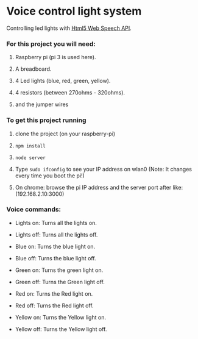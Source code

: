 # Voice control light system

Controlling led lights with [Html5 Web Speech API](https://developer.mozilla.org/en-US/docs/Web/API/Web_Speech_API).

### For this project you will need:

1. Raspberry pi (pi 3 is used here).

2. A breadboard.

3. 4 Led lights (blue, red, green, yellow).

4. 4 resistors (between 270ohms - 320ohms).

5. and the jumper wires

### To get this project running

1. clone the project (on your raspberry-pi)

2. `npm install`

3. `node server`

4. Type `sudo ifconfig` to see your IP address on wlan0 (Note: It changes every time you boot the pi!)

5. On chrome: browse the pi IP address and the server port after like: (192.168.2.10:3000)

### Voice commands:

- Lights on: Turns all the lights on.

- Lights off: Turns all the lights off.

- Blue on: Turns the blue light on.

- Blue off: Turns the blue light off.

- Green on: Turns the green light on.

- Green off: Turns the Green light off.

- Red on: Turns the Red light on.

- Red off: Turns the Red light off.

- Yellow on: Turns the Yellow light on.

- Yellow off: Turns the Yellow light off.



